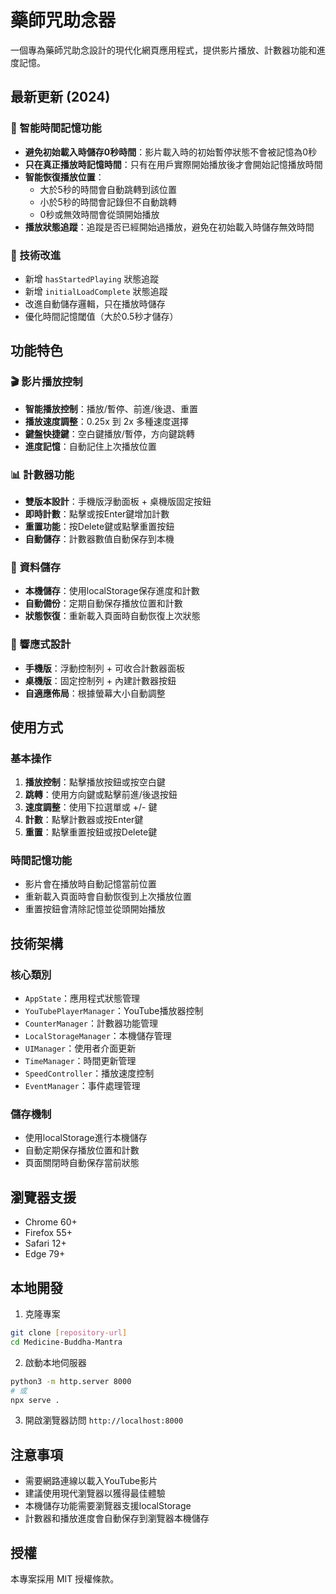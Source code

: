 # 藥師咒助念器

一個專為藥師咒助念設計的現代化網頁應用程式，提供影片播放、計數器功能和進度記憶。

## 最新更新 (2024)

### 🎯 智能時間記憶功能
- **避免初始載入時儲存0秒時間**：影片載入時的初始暫停狀態不會被記憶為0秒
- **只在真正播放時記憶時間**：只有在用戶實際開始播放後才會開始記憶播放時間
- **智能恢復播放位置**：
  - 大於5秒的時間會自動跳轉到該位置
  - 小於5秒的時間會記錄但不自動跳轉
  - 0秒或無效時間會從頭開始播放
- **播放狀態追蹤**：追蹤是否已經開始過播放，避免在初始載入時儲存無效時間

### 🔧 技術改進
- 新增 `hasStartedPlaying` 狀態追蹤
- 新增 `initialLoadComplete` 狀態追蹤
- 改進自動儲存邏輯，只在播放時儲存
- 優化時間記憶閾值（大於0.5秒才儲存）

## 功能特色

### 🎬 影片播放控制
- **智能播放控制**：播放/暫停、前進/後退、重置
- **播放速度調整**：0.25x 到 2x 多種速度選擇
- **鍵盤快捷鍵**：空白鍵播放/暫停，方向鍵跳轉
- **進度記憶**：自動記住上次播放位置

### 📊 計數器功能
- **雙版本設計**：手機版浮動面板 + 桌機版固定按鈕
- **即時計數**：點擊或按Enter鍵增加計數
- **重置功能**：按Delete鍵或點擊重置按鈕
- **自動儲存**：計數器數值自動保存到本機

### 💾 資料儲存
- **本機儲存**：使用localStorage保存進度和計數
- **自動備份**：定期自動保存播放位置和計數
- **狀態恢復**：重新載入頁面時自動恢復上次狀態

### 📱 響應式設計
- **手機版**：浮動控制列 + 可收合計數器面板
- **桌機版**：固定控制列 + 內建計數器按鈕
- **自適應佈局**：根據螢幕大小自動調整

## 使用方式

### 基本操作
1. **播放控制**：點擊播放按鈕或按空白鍵
2. **跳轉**：使用方向鍵或點擊前進/後退按鈕
3. **速度調整**：使用下拉選單或 +/- 鍵
4. **計數**：點擊計數器或按Enter鍵
5. **重置**：點擊重置按鈕或按Delete鍵

### 時間記憶功能
- 影片會在播放時自動記憶當前位置
- 重新載入頁面時會自動恢復到上次播放位置
- 重置按鈕會清除記憶並從頭開始播放

## 技術架構

### 核心類別
- `AppState`：應用程式狀態管理
- `YouTubePlayerManager`：YouTube播放器控制
- `CounterManager`：計數器功能管理
- `LocalStorageManager`：本機儲存管理
- `UIManager`：使用者介面更新
- `TimeManager`：時間更新管理
- `SpeedController`：播放速度控制
- `EventManager`：事件處理管理

### 儲存機制
- 使用localStorage進行本機儲存
- 自動定期保存播放位置和計數
- 頁面關閉時自動保存當前狀態

## 瀏覽器支援
- Chrome 60+
- Firefox 55+
- Safari 12+
- Edge 79+

## 本地開發

1. 克隆專案
```bash
git clone [repository-url]
cd Medicine-Buddha-Mantra
```

2. 啟動本地伺服器
```bash
python3 -m http.server 8000
# 或
npx serve .
```

3. 開啟瀏覽器訪問 `http://localhost:8000`

## 注意事項

- 需要網路連線以載入YouTube影片
- 建議使用現代瀏覽器以獲得最佳體驗
- 本機儲存功能需要瀏覽器支援localStorage
- 計數器和播放進度會自動保存到瀏覽器本機儲存

## 授權

本專案採用 MIT 授權條款。
